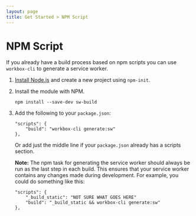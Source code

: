 ```yaml
---
layout: page
title: Get Started > NPM Script
---
```


# NPM Script

If you already have a build process based on npm scripts you can use `workbox-cli` to generate a service worker.

1. [Install Node.js](https://nodejs.org/en/) and create a new project using `npm-init`.
1. Install the module with NPM.

    ```
    npm install --save-dev sw-build
    ```

1. Add the following to your `package.json`:

    ```
	"scripts": {
	    "build": "workbox-cli generate:sw"
	},
	```

	Or add just the middle line if your `package.json` already has a scripts section.

    **Note:** The npm task for generating the service worker should always be run as the last step in each build. This ensures that your service worker contains any changes made during development. For example, you could do something like this:


    ```
	"scripts": {
		"_build_static": "NOT SURE WHAT GOES HERE"
	    "build": "_build_static && workbox-cli generate:sw"
	},
	```